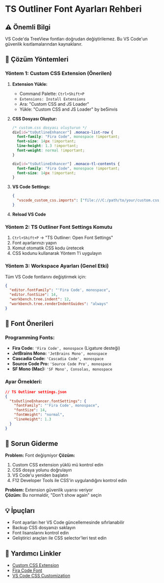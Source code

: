 # TS Outliner Font Ayarları Rehberi

## ⚠️ Önemli Bilgi

VS Code'da TreeView fontları doğrudan değiştirilemez. Bu VS Code'un güvenlik kısıtlamalarından kaynaklanır.

## 🔧 Çözüm Yöntemleri

### Yöntem 1: Custom CSS Extension (Önerilen)

1. **Extension Yükle:**

   - Command Palette: `Ctrl+Shift+P`
   - `Extensions: Install Extensions`
   - Ara: "Custom CSS and JS Loader"
   - Yükle: "Custom CSS and JS Loader" by be5invis

2. **CSS Dosyası Oluştur:**

   ```css
   /* custom.css dosyası oluşturun */
   div[id="tsOutlineEnhancer"] .monaco-list-row {
     font-family: "Fira Code", monospace !important;
     font-size: 14px !important;
     line-height: 1.3 !important;
     font-weight: normal !important;
   }

   div[id="tsOutlineEnhancer"] .monaco-tl-contents {
     font-family: "Fira Code", monospace !important;
     font-size: 14px !important;
   }
   ```

3. **VS Code Settings:**

   ```json
   {
     "vscode_custom_css.imports": ["file:///C:/path/to/your/custom.css"]
   }
   ```

4. **Reload VS Code**

### Yöntem 2: TS Outliner Font Settings Komutu

1. `Ctrl+Shift+P` → "TS Outliner: Open Font Settings"
2. Font ayarlarınızı yapın
3. Komut otomatik CSS kodu üretecek
4. CSS kodunu kullanarak Yöntem 1'i uygulayın

### Yöntem 3: Workspace Ayarları (Genel Etki)

Tüm VS Code fontlarını değiştirmek için:

```json
{
  "editor.fontFamily": "'Fira Code', monospace",
  "editor.fontSize": 14,
  "workbench.tree.indent": 12,
  "workbench.tree.renderIndentGuides": "always"
}
```

## 🎨 Font Önerileri

### Programming Fonts:

- **Fira Code:** `'Fira Code', monospace` (Ligature desteği)
- **JetBrains Mono:** `'JetBrains Mono', monospace`
- **Cascadia Code:** `'Cascadia Code', monospace`
- **Source Code Pro:** `'Source Code Pro', monospace`
- **SF Mono (Mac):** `'SF Mono', Consolas, monospace`

### Ayar Örnekleri:

```json
// TS Outliner settings.json
{
  "tsOutlineEnhancer.fontSettings": {
    "fontFamily": "'Fira Code', monospace",
    "fontSize": 14,
    "fontWeight": "normal",
    "lineHeight": 1.3
  }
}
```

## 🚨 Sorun Giderme

**Problem:** Font değişmiyor
**Çözüm:**

1. Custom CSS extension yüklü mü kontrol edin
2. CSS dosya yolunu doğrulayın
3. VS Code'u yeniden başlatın
4. F12 Developer Tools ile CSS'in uygulandığını kontrol edin

**Problem:** Extension güvenlik uyarısı veriyor  
**Çözüm:** Bu normaldir, "Don't show again" seçin

## 💡 İpuçları

- Font ayarları her VS Code güncellemesinde sıfırlanabilir
- Backup CSS dosyanızı saklayın
- Font lisanslarını kontrol edin
- Geliştirici araçları ile CSS selector'leri test edin

## 🔗 Yardımcı Linkler

- [Custom CSS Extension](https://marketplace.visualstudio.com/items?itemName=be5invis.vscode-custom-css)
- [Fira Code Font](https://github.com/tonsky/FiraCode)
- [VS Code CSS Customization](https://code.visualstudio.com/docs/getstarted/themes#_customizing-a-color-theme)
